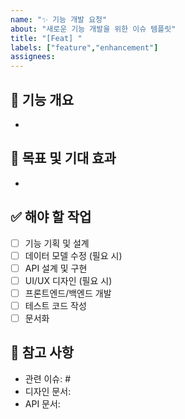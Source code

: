 ```yaml
---
name: "✨ 기능 개발 요청"
about: "새로운 기능 개발을 위한 이슈 템플릿"
title: "[Feat] "
labels: ["feature","enhancement"]
assignees: 
---
```


## 📝 기능 개요
<!-- 개발할 기능에 대한 간단한 설명을 작성하세요. -->
- 

## 🎯 목표 및 기대 효과
<!-- 해당 기능이 어떤 문제를 해결하며, 기대되는 효과가 무엇인지 설명하세요. -->
- 

## ✅ 해야 할 작업
- [ ] 기능 기획 및 설계
- [ ] 데이터 모델 수정 (필요 시)
- [ ] API 설계 및 구현
- [ ] UI/UX 디자인 (필요 시)
- [ ] 프론트엔드/백엔드 개발
- [ ] 테스트 코드 작성
- [ ] 문서화

## 📌 참고 사항
<!-- 추가적으로 참고해야 할 문서, API 명세서, 관련 이슈 등을 링크하세요. -->
- 관련 이슈: #
- 디자인 문서:
- API 문서:
